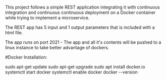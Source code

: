 This project follows a simple REST application integrating it with continuous integration and continuous continuous deployment on a Docker container while trying to implement a microservice.  

The REST app has 5 input and 1 output parameters that is included with a html file.

The app runs on port 2021 - The app and all it's contents will be pushed to a linux instance to take better advantage of dockers.

#Docker Installation: 

sudo apt-get update
sudo apt-get upgrade
sudo apt install docker.io
systemctl start docker
systemctl enable docker
docker --version


# 
